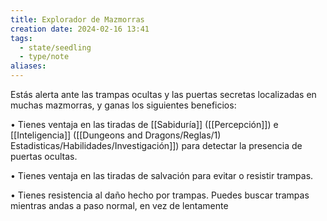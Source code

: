 ```yaml
---
title: Explorador de Mazmorras
creation date: 2024-02-16 13:41
tags:
  - state/seedling
  - type/note
aliases:
---
```

Estás alerta ante las trampas ocultas y las puertas secretas localizadas en muchas mazmorras, y
ganas los siguientes beneficios:

• Tienes ventaja en las tiradas de [[Sabiduría]] ([[Percepción]]) e [[Inteligencia]] ([[Dungeons and Dragons/Reglas/1) Estadisticas/Habilidades/Investigación]]) para detectar la presencia de puertas ocultas.

• Tienes ventaja en las tiradas de salvación para evitar o resistir trampas.

• Tienes resistencia al daño hecho por trampas. Puedes buscar trampas mientras andas a paso
normal, en vez de lentamente
